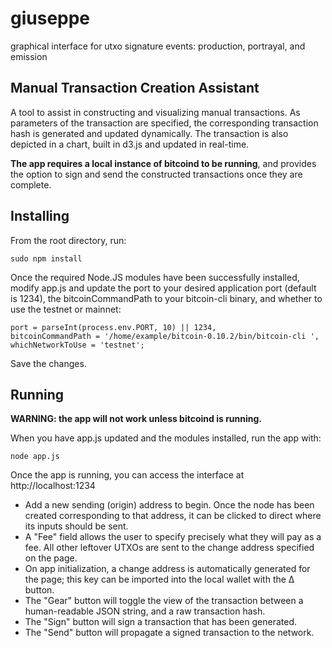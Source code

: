 # giuseppe
graphical interface for utxo signature events: production, portrayal, and emission




Manual Transaction Creation Assistant
--------------

A tool to assist in constructing and visualizing manual transactions. As parameters of the transaction are specified, the corresponding transaction hash is generated and updated dynamically. The transaction is also depicted in a chart, built in d3.js and updated in real-time. 

**The app requires a local instance of bitcoind to be running**, and provides the option to sign and send the constructed transactions once they are complete. 

Installing
--------------
From the root directory, run:

    sudo npm install 

Once the required Node.JS modules have been successfully installed, modify app.js and update the port to your desired application port (default is 1234), the bitcoinCommandPath to your bitcoin-cli binary, and whether to use the testnet or mainnet:

    port = parseInt(process.env.PORT, 10) || 1234,
    bitcoinCommandPath = '/home/example/bitcoin-0.10.2/bin/bitcoin-cli ',
    whichNetworkToUse = 'testnet';
  
Save the changes.  

Running
--------------

**WARNING: the app will not work unless bitcoind is running.**

When you have app.js updated and the modules installed, run the app with:

    node app.js

Once the app is running, you can access the interface at http://localhost:1234

- Add a new sending (origin) address to begin. Once the node has been created corresponding to that address, it can be clicked to direct where its inputs should be sent.
- A "Fee" field allows the user to specify precisely what they will pay as a fee. All other leftover UTXOs are sent to the change address specified on the page.
- On app initialization, a change address is automatically generated for the page; this key can be imported into the local wallet with the Δ button. 
- The "Gear" button will toggle the view of the transaction between a human-readable JSON string, and a raw transaction hash.
- The "Sign" button will sign a transaction that has been generated.
- The "Send" button will propagate a signed transaction to the network.
